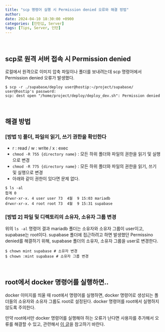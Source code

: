 ```yaml
---
title: "scp 명령어 실행 시 Permission denied 오류와 해결 방법"
author:
date: 2024-04-10 18:30:00 +0900
categories: [인턴십, Server]
tags: [Tips, Server, 인턴]
---
```


<br>

## **scp로 원격 서버 접속 시 Permission denied**

로컬에서 원격으로 이미지 압축 파일이나 폴더를 보내려는데 scp 명령어에서 Permission denied 오류가 발생했다.

```shell
$ scp -r ./supabase/deploy user@hostip:~/project/supabase/
user@hostip's password:
scp: dest open "/home/project/deploy/deploy_dev.sh": Permission denied
```

<br>

## **해결 방법**

### **[방법 1] 폴더, 파일의 읽기, 쓰기 권한을 확인한다**

- r : read / w : write / x : exec
- `chmod -R 755 {directory name}` : 모든 하위 폴더와 파일의 권한을 읽기 및 실행으로 변경
- `chmod -R 775 {directory name}` : 모든 하위 폴더와 파일의 권한을 읽기, 쓰기 및 실행으로 변경
- 아래와 같이 권한이 있다면 문제 없다.

```shell
$ ls -al
합계 0
drwxr-xr-x. 4 user user 73  4월  9 15:03 mariadb
drwxr-xr-x. 4 root root 73  4월  9 15:31 supabase
```

### **[방법 2] 파일 및 디렉토리의 소유자, 소유자 그룹 변경**

위의 `ls -al` 명령어 결과 mariadb 폴더는 소유자와 소유자 그룹이 user이고, supabase는 root이다. supabase 폴더에 접근하려고 하면 발생했던 Permissino denied를 해결하기 위해, supabase 폴더의 소유자, 소유자 그룹을 user로 변경한다.

```shell
$ chown mint supabase # 소유자 변경
$ chown :mint supabase # 소유자 그룹 변경
```

<br>

## **root에서 docker 명령어를 실행하면..**

docker 이미지를 띄울 때 root에서 명령어를 실행하면, docker 명령어로 생성되는 폴더들의 소유자와 소유자 그룹도 root로 설정된다. docker 명령어를 root에서 실행하지 않도록 주의한다.

만약 root에서만 docker 명령어를 실행해야 하는 오류가 난다면 사용자를 추가해서 오류를 해결할 수 있고, 관련해서 [이 글](https://rumoszin.github.io/posts/docker-daemon-socket-error/)을 참고하기 바란다.

<br>
<br>

<script src="https://utteranc.es/client.js"
        repo="RumosZin/rumoszin.github.io"
        issue-term="pathname"
        theme="github-light"
        crossorigin="anonymous"
        async>
</script>
